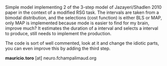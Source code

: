 Simple model implementing 2 of the 3-step model of Jazayeri/Shadlen 2010 paper in the context of a modified RSG task. The intervals are taken from a bimodal distribution, and the selections (cost function) is either BLS or MAP, only MAP is implemented because mode is easier to find for my brain, improve much? It estimates the duration of a interval and selects a interval to produce, still needs to implement the production.

The code is sort of well commented, look at it and change the idiotic parts, you can even improve this by adding the third step.

**mauricio.toro** [at] neuro.fchampalimaud.org
